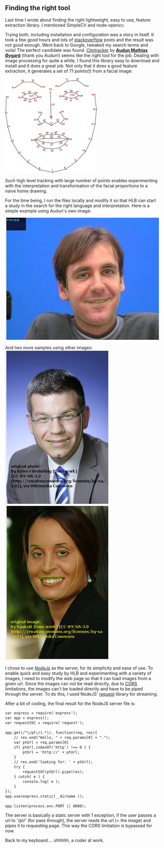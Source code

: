 ## Finding the right tool

Last time I wrote about finding the right lightweight, easy to use, feature extraction library. I mentioned SimpleCV and node-opencv.

Trying both, including installation and configuration was a story in itself. It took a few good hours and lots of [stackoverflow](http://www.stackoverflow.com) posts and the result was not good enough. Went back to Google, tweaked my search terms and voila! The perfect candidate was found. [Clmtracker](https://github.com/auduno/clmtrackr) by **[Audun Mathias Øygard](https://github.com/auduno)** (thank you Audun!) seems like the right tool for the job. Dealing with image processing for quite a while, I found this library easy to download and install and it does a great job. Not only that it does a good feature extraction, it generates a set of 71 points(!) from a facial image:

![](/project_images/facemodel_numbering_new_small.png)

Such high level tracking with large number of points enables experimenting with the interpretation and transformation of the facial proportions to a naive home drawing.

For the time being, I run the files locally and modify it so that HLB can start a study in the search for the right language and interpretation. Here is a simple example using Audun's own image:

![](/project_images/hf1.jpg)

And two more samples using other images:
![](/project_images/hf2.jpg)
![](/project_images/hf3.jpg)

I chose to use [_NodeJs_](http://nodejs.org/) as the server, for its simplicity and ease of use. To enable quick and easy study by HLB and experimenting with a variety of images, I need to modify the web page so that it can load images from a given url. Since the images can not be read directly, due to [CORS](http://en.wikipedia.org/wiki/Cross-origin_resource_sharing) limitations, the images can't be loaded directly and have to be piped through the server. To do this, I used NodeJS' [request](https://github.com/mikeal/request) library for streaming.

After a bit of coding, the final result for the NodeJS server file is:

```
var express = require('express');
var app = express();
var requestSVC = require('request');

app.get(/^\/pt\/(.*)/, function(req, res){
	// res.end("Hello, " + req.params[0] + ".");
	var ptUrl = req.params[0]
	if( ptUrl.indexOf('http') !== 0 ) {
		ptUrl = 'http://' + ptUrl;
	}
	// res.end('looking for: ' + ptUrl);
	try {
		requestSVC(ptUrl).pipe(res);
	} catch( e ) {
		console.log( e );
	}
});
app.use(express.static(__dirname ));

app.listen(process.env.PORT || 8080);
```

The server is basically a static server with 1 exception, if the user passes a url to '/pt/' (for pass through), the server reads the url (= the image) and pipes it to requesting page. This way the CORS limitation is bypassed for now.

Back to my keyboard.... shhhhh, a coder at work.
